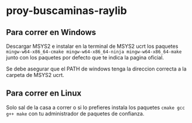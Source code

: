 # proy-buscaminas-raylib


## Para correr en Windows

Descargar MSYS2 e instalar en la terminal de MSYS2 ucrt los paquetes
`mingw-w64-x86_64-cmake mingw-w64-x86_64-ninja mingw-w64-x86_64-make`
junto con los paquetes por defecto que te indica la pagina oficial.

Se debe asegurar que el PATH de windows tenga la direccion correcta
a la carpeta de MSYS2 ucrt.

## Para correr en Linux

Solo sal de la casa a correr o si lo prefieres instala los paquetes
`cmake gcc g++ make` con tu administrador de paquetes de confianza.
